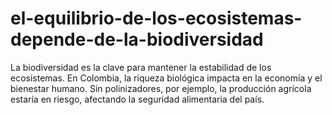# el-equilibrio-de-los-ecosistemas-depende-de-la-biodiversidad
La biodiversidad es la clave para mantener la estabilidad de los ecosistemas. En Colombia, la riqueza biológica impacta en la economía y el bienestar humano. Sin polinizadores, por ejemplo, la producción agrícola estaría en riesgo, afectando la seguridad alimentaria del país. 

